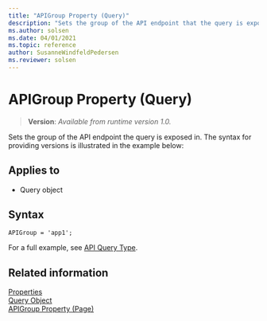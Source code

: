 ```yaml
---
title: "APIGroup Property (Query)"
description: "Sets the group of the API endpoint that the query is exposed in."
ms.author: solsen
ms.date: 04/01/2021
ms.topic: reference
author: SusanneWindfeldPedersen
ms.reviewer: solsen
---
```

 
# APIGroup Property (Query)
> **Version**: _Available from runtime version 1.0._

<!-- this topic is manually created, parent node is devenv-apigroup-property.md -->

Sets the group of the API endpoint the query is exposed in.  The syntax for providing versions is illustrated in the example below:

## Applies to  

- Query object 

## Syntax
```AL
APIGroup = 'app1';
```

For a full example, see [API Query Type](../devenv-api-querytype.md).

## Related information  
[Properties](devenv-properties.md)   
[Query Object](../devenv-query-object.md)  
[APIGroup Property (Page)](devenv-apigroup-page-property.md)  
